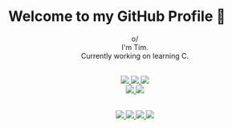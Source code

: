 # Welcome to my GitHub Profile 👋

<!--
INTRODUCTION:
-->

<p align="center">
o/<br>
I'm Tim.<br>
Currently working on learning C.<br><br>
</p>

<!--
STATISTICS:
-->

<p align="center">
  <a href="https://github.com/khoidiangelo">
    <img src="http://github-profile-summary-cards.vercel.app/api/cards/profile-details?username=khoidiangelo&theme=transparent"/>
    <img src="https://github-readme-streak-stats.herokuapp.com/?user=khoidiangelo&hide_border=true&card_width=338&theme=transparent"/>
    <img src="http://github-profile-summary-cards.vercel.app/api/cards/stats?username=khoidiangelo&theme=transparent"/><br>
    <img src="http://github-profile-summary-cards.vercel.app/api/cards/repos-per-language?username=khoidiangelo&theme=transparent">
    <img src="http://github-profile-summary-cards.vercel.app/api/cards/most-commit-language?username=khoidiangelo&theme=transparent">
  </a><br><br>
</p>

<!--
LOGO SECTION FOR LANGUAGES & OS:
-->

<p align="center">
  <a href="https://github.com/khoidiangelo">
    <img src="https://img.shields.io/badge/c-black?style=for-the-badge&logo=c"/>
    <img src="https://img.shields.io/badge/java-black?style=for-the-badge&logo=java"/>
    <img src="https://img.shields.io/badge/macos-black?style=for-the-badge&logo=macos"/>
    <img src="https://img.shields.io/badge/linux-black?style=for-the-badge&logo=linux"/>
  </a>
</p>

<!--
the end ™️
-->
